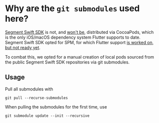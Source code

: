# Why are the `git submodules` used here?

[Segment Swift SDK](https://segment.com/docs/connections/sources/catalog/libraries/mobile/swift-ios/) is not, and [won't be](https://github.com/segmentio/analytics-swift/issues/166#issuecomment-1295304917), distributed via CocoaPods, which is the only iOS/macOS dependency system Flutter supports to date. Segment Swift SDK opted for SPM, for which Flutter support [is worked on, but not ready yet](https://github.com/flutter/flutter/issues/33850).

To combat this, we opted for a manual creation of local pods sourced from the public Segment Swift SDK repositories via git submodules.

## Usage

Pull all submodules with

```shell
git pull --recurse-submodules
```

When pulling the submodules for the first time, use

```shell
git submodule update --init --recursive
```
